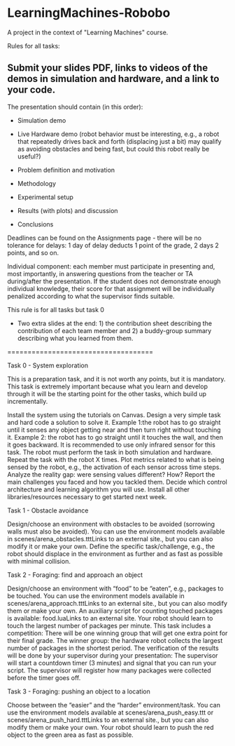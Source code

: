 # LearningMachines-Robobo
A project in the context of "Learning Machines" course.


Rules for all tasks:

## Submit your slides PDF, links to videos of the demos in simulation and hardware, and a link to your code.

The presentation should contain (in this order):

+ Simulation demo

+ Live Hardware demo (robot behavior must be interesting, e.g., a robot that repeatedly drives back and forth (displacing just a bit) may qualify as avoiding obstacles and being fast, but could this robot really be useful?)

+ Problem definition and motivation
+ Methodology
+ Experimental setup
+ Results (with plots) and discussion
+ Conclusions

Deadlines can be found on the Assignments page - there will be no tolerance for delays: 1 day of delay deducts 1 point of the grade, 2 days 2 points, and so on.

Individual component: each member must participate in presenting and, most importantly, in answering questions from the teacher or TA during/after the presentation. If the student does not demonstrate enough individual knowledge, their score for that assignment will be individually penalized according to what the supervisor finds suitable. 

 

This rule is for all tasks but task 0

+ Two extra slides at the end: 1) the contribution sheet describing the contribution of each team member and 2) a buddy-group summary describing what you learned from them.

 

====================================

 

Task 0 - System exploration

 

This is a preparation task, and it is not worth any points, but it is mandatory. This task is extremely important because what you learn and develop through it will be the starting point for the other tasks, which build up incrementally. 

Install the system using the tutorials on Canvas.
Design a very simple task and hard code a solution to solve it.
Example 1:the robot has to go straight until it senses any object getting near and then turn right without touching it.
Example 2: the robot has to go straight until it touches the wall, and then it goes backward.
It is recommended to use only infrared sensor for this task.
The robot must perform the task in both simulation and hardware.
Repeat the task with the robot X times.
Plot metrics related to what is being sensed by the robot, e.g., the activation of each sensor across time steps.
Analyze the reality gap: were sensing values different? How?
Report the main challenges you faced and how you tackled them.
Decide which control architecture and learning algorithm you will use.
Install all other libraries/resources necessary to get started next week.
 

Task 1 - Obstacle avoidance

 

Design/choose an environment with obstacles to be avoided (sorrowing walls must also be avoided).
You can use the environment models available in scenes/arena_obstacles.tttLinks to an external site., but you can also modify it or make your own.
Define the specific task/challenge, e.g., the robot should displace in the environment as further and as fast as possible with minimal collision.
 

 Task 2 - Foraging: find and approach an object

 

Design/choose an environment with “food” to be “eaten”, e.g., packages to be touched.
You can use the environment models available in scenes/arena_approach.tttLinks to an external site., but you can also modify them or make your own.
An auxiliary script for counting touched packages is available: food.luaLinks to an external site.
Your robot should learn to touch the largest number of packages per minute.
This task includes a competition:
There will be one winning group that will get one extra point for their final grade.
The winner group: the hardware robot collects the largest number of packages in the shortest period.
The verification of the results will be done by your supervisor during your presentation: The supervisor will start a countdown timer (3 minutes) and signal that you can run your script.
The supervisor will register how many packages were collected before the timer goes off.
 

Task 3 - Foraging: pushing an object to a location

 

Choose between the “easier” and the “harder” environment/task.
You can use the environment models available at scenes/arena_push_easy.ttt or scenes/arena_push_hard.tttLinks to an external site., but you can also modify them or make your own.
Your robot should learn to push the red object to the green area as fast as possible.
 
